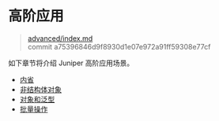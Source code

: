 # 高阶应用

> [advanced/index.md](https://github.com/graphql-rust/juniper/blob/master/docs/book/content/advanced/index.md)
> <br />
> commit a75396846d9f8930d1e07e972a91ff59308e77cf

如下章节将介绍 Juniper 高阶应用场景。

- [内省](introspection.md)
- [非结构体对象](non_struct_objects.md)
- [对象和泛型](objects_and_generics.md)
- [批量操作](multiple_ops_per_request.md)
